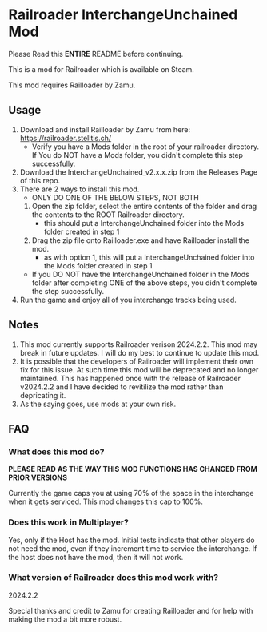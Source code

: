 # Railroader InterchangeUnchained Mod
Please Read this **ENTIRE** README before continuing.

This is a mod for Railroader which is available on Steam.

This mod requires Railloader by Zamu.

## Usage
1. Download and install Railloader by Zamu from here: https://railroader.stelltis.ch/
    * Verify you have a Mods folder in the root of your railroader directory. If You do NOT have a Mods folder, you didn't complete this step successfully.
2. Download the InterchangeUnchained_v2.x.x.zip from the Releases Page of this repo.
3. There are 2 ways to install this mod.
    * ONLY DO ONE OF THE BELOW STEPS, NOT BOTH
    1. Open the zip folder, select the entire contents of the folder and drag the contents to the ROOT Railroader directory.
        * this should put a InterchangeUnchained folder into the Mods folder created in step 1
    2. Drag the zip file onto Railloader.exe and have Railloader install the mod.
        * as with option 1, this will put a InterchangeUnchained folder into the Mods folder created in step 1
    * If you DO NOT have the InterchangeUnchained folder in the Mods folder after completing ONE of the above steps, you didn't complete the step successfully.
3. Run the game and enjoy all of you interchange tracks being used.

## Notes
1. This mod currently supports Railroader verison 2024.2.2. This mod may break in future updates. I will do my best to continue to update this mod.
2. It is possible that the developers of Railroader will implement their own fix for this issue. At such time this mod will be deprecated and no longer maintained. This has happened once with the release of Railroader v2024.2.2 and I have decided to revitilize the mod rather than depricating it.
3. As the saying goes, use mods at your own risk.

## FAQ
### What does this mod do?
**PLEASE READ AS THE WAY THIS MOD FUNCTIONS HAS CHANGED FROM PRIOR VERSIONS**

Currently the game caps you at using 70% of the space in the interchange when it gets serviced. This mod changes this cap to 100%.

### Does this work in Multiplayer?
Yes, only if the Host has the mod. Initial tests indicate that other players do not need the mod, even if they increment time to service the interchange. If the host does not have the mod, then it will not work.

### What version of Railroader does this mod work with?
2024.2.2


Special thanks and credit to Zamu for creating Railloader and for help with making the mod a bit more robust.
